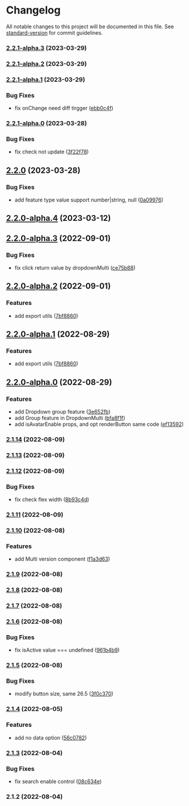 # Changelog

All notable changes to this project will be documented in this file. See [standard-version](https://github.com/conventional-changelog/standard-version) for commit guidelines.

### [2.2.1-alpha.3](https://github.com/imagine10255/bear-react-dropdown/compare/v2.2.1-alpha.2...v2.2.1-alpha.3) (2023-03-29)

### [2.2.1-alpha.2](https://github.com/imagine10255/bear-react-dropdown/compare/v2.2.1-alpha.1...v2.2.1-alpha.2) (2023-03-29)

### [2.2.1-alpha.1](https://github.com/imagine10255/bear-react-dropdown/compare/v2.2.1-alpha.0...v2.2.1-alpha.1) (2023-03-29)


### Bug Fixes

* fix onChange need diff tirgger ([ebb0c4f](https://github.com/imagine10255/bear-react-dropdown/commit/ebb0c4fd7b91698122be1a6d30851e2ad220f25b))

### [2.2.1-alpha.0](https://github.com/imagine10255/bear-react-dropdown/compare/v2.2.0...v2.2.1-alpha.0) (2023-03-28)


### Bug Fixes

* fix check not update ([3f22f78](https://github.com/imagine10255/bear-react-dropdown/commit/3f22f781535b827df95cbbb4e11f0a31b1d7d74a))

## [2.2.0](https://github.com/imagine10255/bear-react-dropdown/compare/v2.2.0-alpha.4...v2.2.0) (2023-03-28)


### Bug Fixes

* add feature type value support number|string, null ([0a09976](https://github.com/imagine10255/bear-react-dropdown/commit/0a09976a8059c5744573ccf13a8514eb64467520))

## [2.2.0-alpha.4](https://github.com/imagine10255/bear-react-dropdown/compare/v2.2.0-alpha.3...v2.2.0-alpha.4) (2023-03-12)

## [2.2.0-alpha.3](https://github.com/imagine10255/bear-react-dropdown/compare/v2.2.0-alpha.2...v2.2.0-alpha.3) (2022-09-01)


### Bug Fixes

* fix click return value by dropdownMulti ([ce75b88](https://github.com/imagine10255/bear-react-dropdown/commit/ce75b88df14957b2385aba692032f5e68f4e489f))

## [2.2.0-alpha.2](https://github.com/imagine10255/bear-react-dropdown/compare/v2.2.0-alpha.0...v2.2.0-alpha.2) (2022-09-01)


### Features

* add export utils ([7bf8860](https://github.com/imagine10255/bear-react-dropdown/commit/7bf886036b04a244595793da8080164d7ef223d6))

## [2.2.0-alpha.1](https://github.com/imagine10255/bear-react-dropdown/compare/v2.2.0-alpha.0...v2.2.0-alpha.1) (2022-08-29)


### Features

* add export utils ([7bf8860](https://github.com/imagine10255/bear-react-dropdown/commit/7bf886036b04a244595793da8080164d7ef223d6))

## [2.2.0-alpha.0](https://github.com/imagine10255/bear-react-dropdown/compare/v2.1.14...v2.2.0-alpha.0) (2022-08-29)


### Features

* add Dropdown group feature ([3e652fb](https://github.com/imagine10255/bear-react-dropdown/commit/3e652fbd6befa98c7a2b93c49bc7329bf108e323))
* add Group feature in DropdownMulti ([bfa8f1f](https://github.com/imagine10255/bear-react-dropdown/commit/bfa8f1f9958e1e0e2915ed54fe9f78aef787a0a3))
* add isAvatarEnable props, and opt renderButton same code ([ef13592](https://github.com/imagine10255/bear-react-dropdown/commit/ef13592f8a4003b93f577399f8c01c8f24f012d6))

### [2.1.14](https://github.com/imagine10255/bear-react-dropdown/compare/v2.1.13...v2.1.14) (2022-08-09)

### [2.1.13](https://github.com/imagine10255/bear-react-dropdown/compare/v2.1.12...v2.1.13) (2022-08-09)

### [2.1.12](https://github.com/imagine10255/bear-react-dropdown/compare/v2.1.11...v2.1.12) (2022-08-09)


### Bug Fixes

* fix check flex width ([8b93c4d](https://github.com/imagine10255/bear-react-dropdown/commit/8b93c4d21111a7f1a3747d14a5eab957807a63ee))

### [2.1.11](https://github.com/imagine10255/bear-react-dropdown/compare/v2.1.10...v2.1.11) (2022-08-09)

### [2.1.10](https://github.com/imagine10255/bear-react-dropdown/compare/v2.1.9...v2.1.10) (2022-08-08)


### Features

* add Multi version component ([f1a3d63](https://github.com/imagine10255/bear-react-dropdown/commit/f1a3d63452cca65b790fe924d098f8d6774c1905))

### [2.1.9](https://github.com/imagine10255/bear-react-dropdown/compare/v2.1.8...v2.1.9) (2022-08-08)

### [2.1.8](https://github.com/imagine10255/bear-react-dropdown/compare/v2.1.7...v2.1.8) (2022-08-08)

### [2.1.7](https://github.com/imagine10255/bear-react-dropdown/compare/v2.1.6...v2.1.7) (2022-08-08)

### [2.1.6](https://github.com/imagine10255/bear-react-dropdown/compare/v2.1.5...v2.1.6) (2022-08-08)


### Bug Fixes

* fix isActive value === undefined ([961b4b9](https://github.com/imagine10255/bear-react-dropdown/commit/961b4b991abe3ef4ffc1c719d89f410ab616ea42))

### [2.1.5](https://github.com/imagine10255/bear-react-dropdown/compare/v2.1.4...v2.1.5) (2022-08-08)


### Bug Fixes

* modify button size, same 26.5 ([3f0c370](https://github.com/imagine10255/bear-react-dropdown/commit/3f0c370e14d49a9283bb04736eaf66d756042288))

### [2.1.4](https://github.com/imagine10255/bear-react-dropdown/compare/v2.1.3...v2.1.4) (2022-08-05)


### Features

* add no data option ([56c0782](https://github.com/imagine10255/bear-react-dropdown/commit/56c0782680abe0dcde8b286aa88639828af09d2e))

### [2.1.3](https://github.com/imagine10255/bear-react-dropdown/compare/v2.1.2...v2.1.3) (2022-08-04)


### Bug Fixes

* fix search enable control ([08c634e](https://github.com/imagine10255/bear-react-dropdown/commit/08c634e20c11e709cc3c0de4287addeac93e4f15))

### 2.1.2 (2022-08-04)

